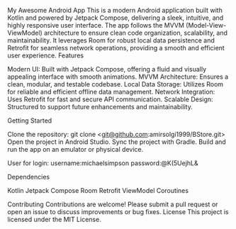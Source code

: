 My Awesome Android App
This is a modern Android application built with Kotlin and powered by Jetpack Compose, delivering a sleek, intuitive, and highly responsive user interface. The app follows the MVVM (Model-View-ViewModel) architecture to ensure clean code organization, scalability, and maintainability. It leverages Room for robust local data persistence and Retrofit for seamless network operations, providing a smooth and efficient user experience.
Features

Modern UI: Built with Jetpack Compose, offering a fluid and visually appealing interface with smooth animations.
MVVM Architecture: Ensures a clean, modular, and testable codebase.
Local Data Storage: Utilizes Room for reliable and efficient offline data management.
Network Integration: Uses Retrofit for fast and secure API communication.
Scalable Design: Structured to support future enhancements and maintainability.

Getting Started

Clone the repository: git clone <git@github.com:amirsolgi1999/BStore.git>
Open the project in Android Studio.
Sync the project with Gradle.
Build and run the app on an emulator or physical device.

User for login:
username:michaelsimpson
password:@K(5UejhL&


Dependencies

Kotlin
Jetpack Compose
Room
Retrofit
ViewModel
Coroutines

Contributing
Contributions are welcome! Please submit a pull request or open an issue to discuss improvements or bug fixes.
License
This project is licensed under the MIT License.
